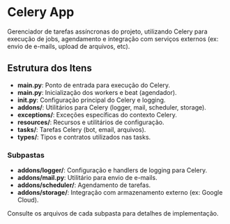 # Celery App

Gerenciador de tarefas assíncronas do projeto, utilizando Celery para execução de jobs, agendamento e integração com serviços externos (ex: envio de e-mails, upload de arquivos, etc).

## Estrutura dos Itens

- **__main__.py**: Ponto de entrada para execução do Celery.
- **main.py**: Inicialização dos workers e beat (agendador).
- **__init__.py**: Configuração principal do Celery e logging.
- **addons/**: Utilitários para Celery (logger, mail, scheduler, storage).
- **exceptions/**: Exceções específicas do contexto Celery.
- **resources/**: Recursos e utilitários de configuração.
- **tasks/**: Tarefas Celery (bot, email, arquivos).
- **types/**: Tipos e contratos utilizados nas tasks.

### Subpastas
- **addons/logger/**: Configuração e handlers de logging para Celery.
- **addons/mail.py**: Utilitário para envio de e-mails.
- **addons/scheduler/**: Agendamento de tarefas.
- **addons/storage/**: Integração com armazenamento externo (ex: Google Cloud).

Consulte os arquivos de cada subpasta para detalhes de implementação.
